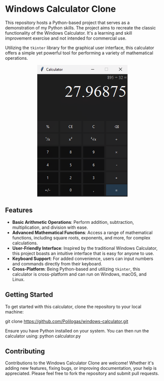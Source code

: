# Windows Calculator Clone

This repository hosts a Python-based project that serves as a demonstration of my Python skills. The project aims to recreate the classic functionality of the Windows Calculator. It's a learning and skill improvement exercise and not intended for commercial use. 

Utilizing the `tkinter` library for the graphical user interface, this calculator offers a simple yet powerful tool for performing a variety of mathematical operations.

<p align="center">
  <img src="/screenshot2.png" alt="A screenshot of the calculator">
</p>


## Features

- **Basic Arithmetic Operations**: Perform addition, subtraction, multiplication, and division with ease.
- **Advanced Mathematical Functions**: Access a range of mathematical functions, including square roots, exponents, and more, for complex calculations.
- **User-Friendly Interface**: Inspired by the traditional Windows Calculator, this project boasts an intuitive interface that is easy for anyone to use.
- **Keyboard Support**: For added convenience, users can input numbers and commands directly from their keyboard.
- **Cross-Platform**: Being Python-based and utilizing `tkinter`, this calculator is cross-platform and can run on Windows, macOS, and Linux.

## Getting Started

To get started with this calculator, clone the repository to your local machine:

git clone https://github.com/Polilogas/windows-calculator.git


Ensure you have Python installed on your system. You can then run the calculator using:
python calculator.py


## Contributing

Contributions to the Windows Calculator Clone are welcome! Whether it's adding new features, fixing bugs, or improving documentation, your help is appreciated. Please feel free to fork the repository and submit pull requests.
